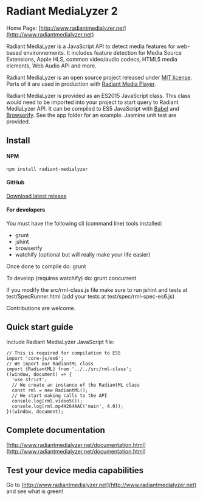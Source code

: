 # Radiant MediaLyzer 2
Home Page: [http://www.radiantmedialyzer.net](http://www.radiantmedialyzer.net)

Radiant MediaLyzer is a JavaScript API to detect media features for web-based
environnements. It includes feature detection for Media Source Extensions, 
Apple HLS, common video/audio codecs, HTML5 media elements, Web Audio API and more.

Radiant MediaLyzer is an open source project released under
[MIT license](http://www.radiantmedialyzer.net/license.html). Parts of it are used in production 
with [Radiant Media Player](https://www.radiantmediaplayer.com).

Radiant MediaLyzer is provided as an ES2015 JavaScript class. This class would need to be 
imported into your project to start query to Radiant MediaLyzer API. It can be compiled 
to ES5 JavaScript with [Babel](https://babeljs.io/) and [Browserify](http://browserify.org/#install). 
See the app folder for an example. Jasmine unit test are provided.

## Install

#### NPM

`npm install radiant-medialyzer`

#### GitHub

[Download latest release](https://github.com/arnaudleyder/radiant-medialyzer/releases)

#### For developers

You must have the following cli (command line) tools installed:

- grunt
- jshint
- browserify
- watchify (optional but will really make your life easier)

Once done to compile do: grunt

To develop (requires watchify) do: grunt concurrent

If you modify the src/rml-class.js file make sure to run jshint and tests at test/SpecRunner.html (add your tests at test/spec/rml-spec-es6.js)

Contributions are welcome.

## Quick start guide

Include Radiant MediaLyzer JavaScript file:

```
// This is required for compilation to ES5
import 'core-js/es6';
// We import our RadiantML class
import {RadiantML} from '../../src/rml-class';
((window, document) => {
  'use strict';
  // We create an instance of the RadiantML class
  const rml = new RadiantML();
  // We start making calls to the API
  console.log(rml.video5());
  console.log(rml.mp4H264AAC('main', 4.0));
})(window, document);
```

## Complete documentation

[http://www.radiantmedialyzer.net/documentation.html]
(http://www.radiantmedialyzer.net/documentation.html)

## Test your device media capabilities 
Go to [http://www.radiantmedialyzer.net](http://www.radiantmedialyzer.net) and see what is green!